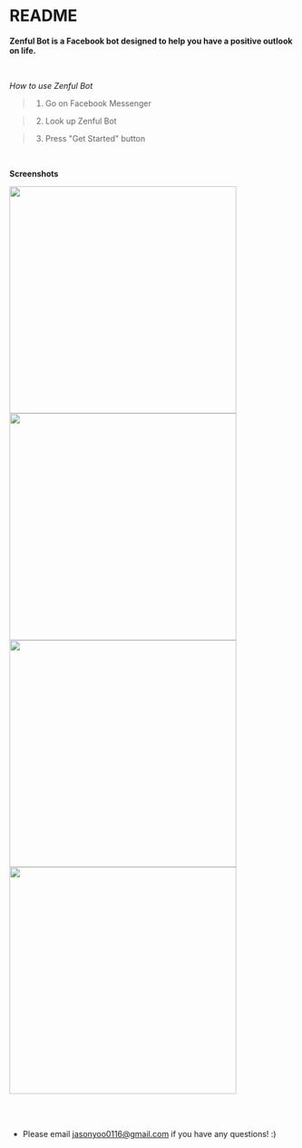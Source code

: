 # README

**Zenful Bot is a Facebook bot designed to help you have a positive outlook on life.**

<br/>

*How to use Zenful Bot*

> 1. Go on Facebook Messenger

> 2. Look up Zenful Bot

> 3. Press "Get Started" button

<br/>

**Screenshots**

<image src="https://github.com/truebluejason/zenful_bot/blob/master/app/assets/images/pic1.png" width="400"/> <image src="https://github.com/truebluejason/zenful_bot/blob/master/app/assets/images/pic2.png" width="400"/>
<image src="https://github.com/truebluejason/zenful_bot/blob/master/app/assets/images/pic3.png" width="400"/> <image src="https://github.com/truebluejason/zenful_bot/blob/master/app/assets/images/pic4.png" width="400"/>


<br/>
<br/>

* Please email jasonyoo0116@gmail.com if you have any questions! :)